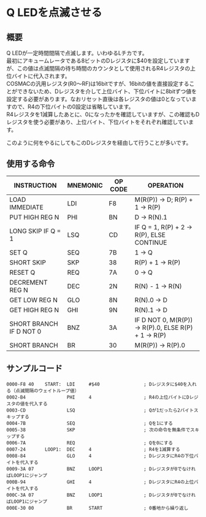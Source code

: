 # Q LEDを点滅させる

## 概要
Q LEDが一定時間間隔で点滅します。いわゆるLチカです。  
最初にアキュームレータである8ビットのDレジスタに$40を設定していますが、この値は点滅間隔の待ち時間のカウンタとして使用されるR4レジスタの上位バイトに代入されます。  
COSMACの汎用レジスタ(R0〜RF)は16bitですが、16bitの値を直接設定することができないため、Dレジスタを介して上位バイト、下位バイトに8bitずつ値を設定する必要があります。なおリセット直後は各レジスタの値は0となっていますので、R4の下位バイトの0設定は省略しています。  
R4レジスタを1減算したあとに、0になったかを確認していますが、この確認もDレジスタを使う必要があり、上位バイト、下位バイトをそれぞれ確認しています。  

このように何をやるにしてもこのDレジスタを経由して行うことが多いです。

## 使用する命令
|INSTRUCTION|MNEMONIC|OP CODE|OPERATION|
|---|---|---|---|
|LOAD IMMEDIATE|LDI|F8|M(R(P)) → D; R(P) + 1 → R(P)|
|PUT HIGH REG N|PHI|BN|D → R(N).1|
|LONG SKIP IF Q = 1|LSQ|CD|IF Q = 1, R(P) + 2 → R(P), ELSE CONTINUE|
|SET Q|SEQ|7B|1 → Q|
|SHORT SKIP|SKP|38|R(P) + 1 → R(P)|
|RESET Q|REQ|7A|0 → Q|
|DECREMENT REG N|DEC|2N|R(N) - 1 → R(N)|
|GET LOW REG N|GLO|8N|R(N).0 → D|
|GET HIGH REG N|GHI|9N|R(N).1 → D|
|SHORT BRANCH IF D NOT 0|BNZ|3A|IF D NOT 0, M(R(P)) → R(P).0, ELSE R(P) + 1 → R(P)|
|SHORT BRANCH|BR|30|M(R(P)) → R(P).0|

## サンプルコード

```
0000-F8 40    START:  LDI     #$40                ; Dレジスタに$40を入れる（点滅間隔のウェイトループ値）
0002-B4               PHI     4                   ; R4の上位バイトにDレジスタの値を代入する
0003-CD               LSQ                         ; Qが1だったら2バイトスキップする
0004-7B               SEQ                         ; Qを1にする
0005-38               SKP                         ; 次の命令を無条件でスキップする
0006-7A               REQ                         ; Qを0にする
0007-24       LOOP1:  DEC     4                   ; R4を1減算する
0008-84               GLO     4                   ; DレジスタにR4の下位バイトを代入する
0009-3A 07            BNZ     LOOP1               ; Dレジスタが0でなければLOOP1にジャンプ
000B-94               GHI     4                   ; DレジスタにR4の上位バイトを代入する
000C-3A 07            BNZ     LOOP1               ; Dレジスタが0でなければLOOP1にジャンプ
000E-30 00            BR      START               ; 0番地から繰り返し
```

